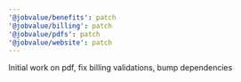 ```yaml
---
'@jobvalue/benefits': patch
'@jobvalue/billing': patch
'@jobvalue/pdfs': patch
'@jobvalue/website': patch
---
```


Initial work on pdf, fix billing validations, bump dependencies

